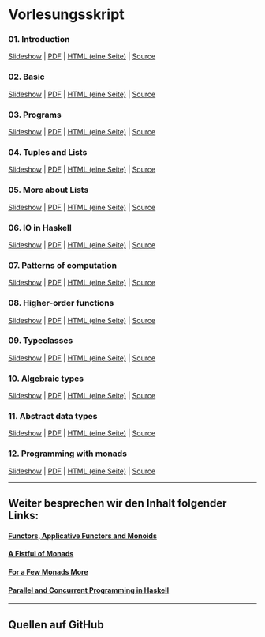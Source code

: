 # Vorlesungsskript

<div class="row">

<div class="span4">

### 01. Introduction

[Slideshow](/docs/lectures/fun/presentation/01_Introduction.html) |
[PDF](/docs/lectures/fun/pdf/01_Introduction.pdf) |
[HTML (eine Seite)](/docs/lectures/fun/html/01_Introduction.html) |
[Source](https://github.com/obcode/fun/blob/master/01_Introduction.txt)

</div>
<div class="span4">

### 02. Basic

[Slideshow](/docs/lectures/fun/presentation/02_Basic.html) |
[PDF](/docs/lectures/fun/pdf/02_Basic.pdf) |
[HTML (eine Seite)](/docs/lectures/fun/html/02_Basic.html) |
[Source](https://github.com/obcode/fun/blob/master/02_Basic.txt)

</div>
<div class="span4">

### 03. Programs

[Slideshow](/docs/lectures/fun/presentation/03_Programs.html) |
[PDF](/docs/lectures/fun/pdf/03_Programs.pdf) |
[HTML (eine Seite)](/docs/lectures/fun/html/03_Programs.html) |
[Source](https://github.com/obcode/fun/blob/master/03_Programs.txt)

</div>

</div>

<div class="row">

<div class="span4">

### 04. Tuples and Lists

[Slideshow](/docs/lectures/fun/presentation/04_TuplesLists.html) |
[PDF](/docs/lectures/fun/pdf/04_TuplesLists.pdf) |
[HTML (eine Seite)](/docs/lectures/fun/html/04_TuplesLists.html) |
[Source](https://github.com/obcode/fun/blob/master/04_TuplesLists.txt)

</div>

<div class="span4">

### 05. More about Lists

[Slideshow](/docs/lectures/fun/presentation/05_MoreLists.html) |
[PDF](/docs/lectures/fun/pdf/05_MoreLists.pdf) |
[HTML (eine Seite)](/docs/lectures/fun/html/05_MoreLists.html) |
[Source](https://github.com/obcode/fun/blob/master/05_MoreLists.txt)

</div>

<div class="span4">

### 06. IO in Haskell

[Slideshow](/docs/lectures/fun/presentation/06_IO.html) |
[PDF](/docs/lectures/fun/pdf/06_IO.pdf) |
[HTML (eine Seite)](/docs/lectures/fun/html/06_IO.html) |
[Source](https://github.com/obcode/fun/blob/master/06_IO.txt)

</div>

</div>

<div class="row">

<div class="span4">

### 07. Patterns of computation

[Slideshow](/docs/lectures/fun/presentation/07_Patterns.html) |
[PDF](/docs/lectures/fun/pdf/07_Patterns.pdf) |
[HTML (eine Seite)](/docs/lectures/fun/html/07_Patterns.html) |
[Source](https://github.com/obcode/fun/blob/master/07_Patterns.txt)

</div>

<div class="span4">

### 08. Higher-order functions

[Slideshow](/docs/lectures/fun/presentation/08_HigherOrderFunctions.html) |
[PDF](/docs/lectures/fun/pdf/08_HigherOrderFunctions.pdf) |
[HTML (eine Seite)](/docs/lectures/fun/html/08_HigherOrderFunctions.html) |
[Source](https://github.com/obcode/fun/blob/master/08_HigherOrderFunctions.txt)

</div>

<div class="span4">

### 09. Typeclasses

[Slideshow](/docs/lectures/fun/presentation/09_Typeclasses.html) |
[PDF](/docs/lectures/fun/pdf/09_Typeclasses.pdf) |
[HTML (eine Seite)](/docs/lectures/fun/html/09_Typeclasses.html) |
[Source](https://github.com/obcode/fun/blob/master/09_Typeclasses.txt)

</div>

</div>

<div class="row">

<div class="span4">

### 10. Algebraic types

[Slideshow](/docs/lectures/fun/presentation/10_AlgebraicTypes.html) |
[PDF](/docs/lectures/fun/pdf/10_AlgebraicTypes.pdf) |
[HTML (eine Seite)](/docs/lectures/fun/html/10_AlgebraicTypes.html) |
[Source](https://github.com/obcode/fun/blob/master/10_AlgebraicTypes.txt)

</div>

<div class="span4">

### 11. Abstract data types

[Slideshow](/docs/lectures/fun/presentation/11_AbstractDataTypes.html) |
[PDF](/docs/lectures/fun/pdf/11_AbstractDataTypes.pdf) |
[HTML (eine Seite)](/docs/lectures/fun/html/11_AbstractDataTypes.html) |
[Source](https://github.com/obcode/fun/blob/master/11_AbstractDataTypes.txt)

</div>

<div class="span4">

### 12. Programming with monads

[Slideshow](/docs/lectures/fun/presentation/12_Monads.html) |
[PDF](/docs/lectures/fun/pdf/12_Monads.pdf) |
[HTML (eine Seite)](/docs/lectures/fun/html/12_Monads.html) |
[Source](https://github.com/obcode/fun/blob/master/12_Monads.txt)


</div>

</div>

<hr class="dashed">

<div class="row">
<div class="span5">

## Weiter besprechen wir den Inhalt folgender Links:
</div>

<div class="span5">

#### [Functors, Applicative Functors and Monoids](http://learnyouahaskell.com/functors-applicative-functors-and-monoids)
#### [A Fistful of Monads](http://learnyouahaskell.com/a-fistful-of-monads)
#### [For a Few Monads More](http://learnyouahaskell.com/for-a-few-monads-more)
#### [Parallel and Concurrent Programming in Haskell](http://ofps.oreilly.com/titles/9781449335946/)

</div>
</div>

<hr class="dashed">

<div class="row">
<div class="span5">

## Quellen auf GitHub
</div>

<div class="span5">
<div class="github-widget" data-repo="obcode/fun"></div>
</div>
</div>
